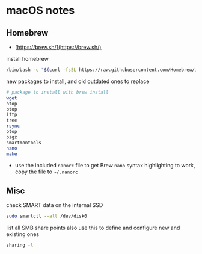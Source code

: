 # macOS notes

## Homebrew

- [https://brew.sh/](https://brew.sh/)

install homebrew

```bash
/bin/bash -c "$(curl -fsSL https://raw.githubusercontent.com/Homebrew/install/HEAD/install.sh)"
```

new packages to install, and old outdated ones to replace

```bash
# package to install with brew install
wget
htop 
btop
lftp
tree
rsync
btop
pigz
smartmontools
nano
make
```

- use the included `nanorc` file to get Brew `nano` syntax highlighting to work, copy the file to `~/.nanorc`

## Misc

check SMART data on the internal SSD

```bash
sudo smartctl --all /dev/disk0
```

list all SMB share points 
also use this to define and configure new and existing ones
```bash
sharing -l
```
